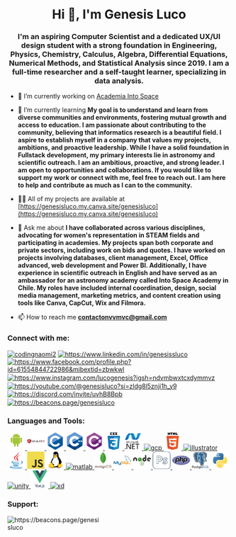 <h1 align="center">Hi 👋, I'm Genesis Luco</h1>
<h3 align="center">I'm an aspiring Computer Scientist and a dedicated UX/UI design student with a strong foundation in Engineering, Physics, Chemistry, Calculus, Algebra, Differential Equations, Numerical Methods, and Statistical Analysis since 2019. I am a full-time researcher and a self-taught learner, specializing in data analysis.</h3>

- 🔭 I’m currently working on [Academia Into Space](https://academiaintospace.wixsite.com/academia-into-space)

- 🌱 I’m currently learning **My goal is to understand and learn from diverse communities and environments, fostering mutual growth and access to education. I am passionate about contributing to the community, believing that informatics research is a beautiful field. I aspire to establish myself in a company that values my projects, ambitions, and proactive leadership. While I have a solid foundation in Fullstack development, my primary interests lie in astronomy and scientific outreach. I am an ambitious, proactive, and strong leader. I am open to opportunities and collaborations. If you would like to support my work or connect with me, feel free to reach out. I am here to help and contribute as much as I can to the community.**

- 👨‍💻 All of my projects are available at [https://genesisluco.my.canva.site/genesisluco](https://genesisluco.my.canva.site/genesisluco)

- 💬 Ask me about **I have collaborated across various disciplines, advocating for women's representation in STEAM fields and participating in academies. My projects span both corporate and private sectors, including work on bids and quotes. I have worked on projects involving databases, client management, Excel, Office advanced, web development and Power BI. Additionally, I have experience in scientific outreach in English and have served as an ambassador for an astronomy academy called Into Space Academy in Chile. My roles have included internal coordination, design, social media management, marketing metrics, and content creation using tools like Canva, CapCut, Wix and Filmora.**

- 📫 How to reach me **contactonvvmvc@gmail.com**

<h3 align="left">Connect with me:</h3>
<p align="left">
<a href="https://twitter.com/codingnaomi2" target="blank"><img align="center" src="https://raw.githubusercontent.com/rahuldkjain/github-profile-readme-generator/master/src/images/icons/Social/twitter.svg" alt="codingnaomi2" height="30" width="40" /></a>
<a href="https://linkedin.com/in/https://www.linkedin.com/in/genesissluco" target="blank"><img align="center" src="https://raw.githubusercontent.com/rahuldkjain/github-profile-readme-generator/master/src/images/icons/Social/linked-in-alt.svg" alt="https://www.linkedin.com/in/genesissluco" height="30" width="40" /></a>
<a href="https://fb.com/https://www.facebook.com/profile.php?id=61554844722986&mibextid=zbwkwl" target="blank"><img align="center" src="https://raw.githubusercontent.com/rahuldkjain/github-profile-readme-generator/master/src/images/icons/Social/facebook.svg" alt="https://www.facebook.com/profile.php?id=61554844722986&mibextid=zbwkwl" height="30" width="40" /></a>
<a href="https://instagram.com/https://www.instagram.com/lucogenesis?igsh=ndvmbwxtcxdymmvz" target="blank"><img align="center" src="https://raw.githubusercontent.com/rahuldkjain/github-profile-readme-generator/master/src/images/icons/Social/instagram.svg" alt="https://www.instagram.com/lucogenesis?igsh=ndvmbwxtcxdymmvz" height="30" width="40" /></a>
<a href="https://www.youtube.com/c/https://youtube.com/@genesisluco?si=zldg8l5znji1h_y9" target="blank"><img align="center" src="https://raw.githubusercontent.com/rahuldkjain/github-profile-readme-generator/master/src/images/icons/Social/youtube.svg" alt="https://youtube.com/@genesisluco?si=zldg8l5znji1h_y9" height="30" width="40" /></a>
<a href="https://discord.gg/https://discord.com/invite/uvhB8Bpb" target="blank"><img align="center" src="https://raw.githubusercontent.com/rahuldkjain/github-profile-readme-generator/master/src/images/icons/Social/discord.svg" alt="https://discord.com/invite/uvhB8Bpb" height="30" width="40" /></a>
<a href="/https://beacons.page/genesisluco" target="blank"><img align="center" src="https://raw.githubusercontent.com/rahuldkjain/github-profile-readme-generator/master/src/images/icons/Social/rss.svg" alt="https://beacons.page/genesisluco" height="30" width="40" /></a>
</p>

<h3 align="left">Languages and Tools:</h3>
<p align="left"> <a href="https://developer.android.com" target="_blank" rel="noreferrer"> <img src="https://raw.githubusercontent.com/devicons/devicon/master/icons/android/android-original-wordmark.svg" alt="android" width="40" height="40"/> </a> <a href="https://angular.io" target="_blank" rel="noreferrer"> <img src="https://raw.githubusercontent.com/devicons/devicon/master/icons/angularjs/angularjs-original-wordmark.svg" alt="angularjs" width="40" height="40"/> </a> <a href="https://www.cprogramming.com/" target="_blank" rel="noreferrer"> <img src="https://raw.githubusercontent.com/devicons/devicon/master/icons/c/c-original.svg" alt="c" width="40" height="40"/> </a> <a href="https://www.w3schools.com/cpp/" target="_blank" rel="noreferrer"> <img src="https://raw.githubusercontent.com/devicons/devicon/master/icons/cplusplus/cplusplus-original.svg" alt="cplusplus" width="40" height="40"/> </a> <a href="https://www.w3schools.com/cs/" target="_blank" rel="noreferrer"> <img src="https://raw.githubusercontent.com/devicons/devicon/master/icons/csharp/csharp-original.svg" alt="csharp" width="40" height="40"/> </a> <a href="https://www.w3schools.com/css/" target="_blank" rel="noreferrer"> <img src="https://raw.githubusercontent.com/devicons/devicon/master/icons/css3/css3-original-wordmark.svg" alt="css3" width="40" height="40"/> </a> <a href="https://dotnet.microsoft.com/" target="_blank" rel="noreferrer"> <img src="https://raw.githubusercontent.com/devicons/devicon/master/icons/dot-net/dot-net-original-wordmark.svg" alt="dotnet" width="40" height="40"/> </a> <a href="https://cloud.google.com" target="_blank" rel="noreferrer"> <img src="https://www.vectorlogo.zone/logos/google_cloud/google_cloud-icon.svg" alt="gcp" width="40" height="40"/> </a> <a href="https://www.w3.org/html/" target="_blank" rel="noreferrer"> <img src="https://raw.githubusercontent.com/devicons/devicon/master/icons/html5/html5-original-wordmark.svg" alt="html5" width="40" height="40"/> </a> <a href="https://www.adobe.com/in/products/illustrator.html" target="_blank" rel="noreferrer"> <img src="https://www.vectorlogo.zone/logos/adobe_illustrator/adobe_illustrator-icon.svg" alt="illustrator" width="40" height="40"/> </a> <a href="https://www.java.com" target="_blank" rel="noreferrer"> <img src="https://raw.githubusercontent.com/devicons/devicon/master/icons/java/java-original.svg" alt="java" width="40" height="40"/> </a> <a href="https://developer.mozilla.org/en-US/docs/Web/JavaScript" target="_blank" rel="noreferrer"> <img src="https://raw.githubusercontent.com/devicons/devicon/master/icons/javascript/javascript-original.svg" alt="javascript" width="40" height="40"/> </a> <a href="https://www.linux.org/" target="_blank" rel="noreferrer"> <img src="https://raw.githubusercontent.com/devicons/devicon/master/icons/linux/linux-original.svg" alt="linux" width="40" height="40"/> </a> <a href="https://www.mathworks.com/" target="_blank" rel="noreferrer"> <img src="https://upload.wikimedia.org/wikipedia/commons/2/21/Matlab_Logo.png" alt="matlab" width="40" height="40"/> </a> <a href="https://www.mongodb.com/" target="_blank" rel="noreferrer"> <img src="https://raw.githubusercontent.com/devicons/devicon/master/icons/mongodb/mongodb-original-wordmark.svg" alt="mongodb" width="40" height="40"/> </a> <a href="https://www.mysql.com/" target="_blank" rel="noreferrer"> <img src="https://raw.githubusercontent.com/devicons/devicon/master/icons/mysql/mysql-original-wordmark.svg" alt="mysql" width="40" height="40"/> </a> <a href="https://nodejs.org" target="_blank" rel="noreferrer"> <img src="https://raw.githubusercontent.com/devicons/devicon/master/icons/nodejs/nodejs-original-wordmark.svg" alt="nodejs" width="40" height="40"/> </a> <a href="https://www.photoshop.com/en" target="_blank" rel="noreferrer"> <img src="https://raw.githubusercontent.com/devicons/devicon/master/icons/photoshop/photoshop-line.svg" alt="photoshop" width="40" height="40"/> </a> <a href="https://www.php.net" target="_blank" rel="noreferrer"> <img src="https://raw.githubusercontent.com/devicons/devicon/master/icons/php/php-original.svg" alt="php" width="40" height="40"/> </a> <a href="https://www.postgresql.org" target="_blank" rel="noreferrer"> <img src="https://raw.githubusercontent.com/devicons/devicon/master/icons/postgresql/postgresql-original-wordmark.svg" alt="postgresql" width="40" height="40"/> </a> <a href="https://www.python.org" target="_blank" rel="noreferrer"> <img src="https://raw.githubusercontent.com/devicons/devicon/master/icons/python/python-original.svg" alt="python" width="40" height="40"/> </a> <a href="https://unity.com/" target="_blank" rel="noreferrer"> <img src="https://www.vectorlogo.zone/logos/unity3d/unity3d-icon.svg" alt="unity" width="40" height="40"/> </a> <a href="https://vuejs.org/" target="_blank" rel="noreferrer"> <img src="https://raw.githubusercontent.com/devicons/devicon/master/icons/vuejs/vuejs-original-wordmark.svg" alt="vuejs" width="40" height="40"/> </a> <a href="https://www.adobe.com/products/xd.html" target="_blank" rel="noreferrer"> <img src="https://cdn.worldvectorlogo.com/logos/adobe-xd.svg" alt="xd" width="40" height="40"/> </a> </p>

<h3 align="left">Support:</h3>
<p><a href="https://ko-fi.com/https://beacons.page/genesisluco"> <img align="left" src="https://cdn.ko-fi.com/cdn/kofi3.png?v=3" height="50" width="210" alt="https://beacons.page/genesisluco" /></a></p><br><br>
